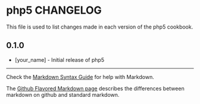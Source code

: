 php5 CHANGELOG
==============

This file is used to list changes made in each version of the php5 cookbook.

0.1.0
-----
- [your_name] - Initial release of php5

- - -
Check the [Markdown Syntax Guide](http://daringfireball.net/projects/markdown/syntax) for help with Markdown.

The [Github Flavored Markdown page](http://github.github.com/github-flavored-markdown/) describes the differences between markdown on github and standard markdown.
